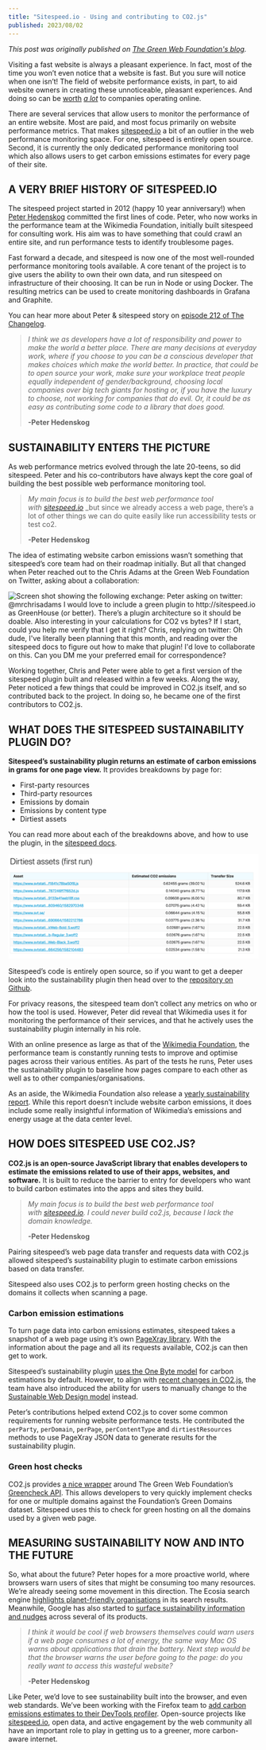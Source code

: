 ```yaml
---
title: "Sitespeed.io - Using and contributing to CO2.js"
published: 2023/08/02
---
```


_This post was originally published on [The Green Web Foundation's blog](https://www.thegreenwebfoundation.org/news/sitespeed-io-using-and-contributing-to-co2-js/)._

Visiting a fast website is always a pleasant experience. In fact, most of the time you won’t even notice that a website is fast. But you sure will notice when one isn’t! The field of website performance exists, in part, to aid website owners in creating these unnoticeable, pleasant experiences. And doing so can be [worth](https://www2.deloitte.com/content/dam/Deloitte/ie/Documents/Consulting/Milliseconds_Make_Millions_report.pdf) [_a lot_](https://www2.deloitte.com/content/dam/Deloitte/ie/Documents/Consulting/Milliseconds_Make_Millions_report.pdf) to companies operating online.

There are several services that allow users to monitor the performance of an entire website. Most are paid, and most focus primarily on website performance metrics. That makes [sitespeed.io](https://sitespeed.io/) a bit of an outlier in the web performance monitoring space. For one, sitespeed is entirely open source. Second, it is currently the only dedicated performance monitoring tool which also allows users to get carbon emissions estimates for every page of their site.

## A VERY BRIEF HISTORY OF SITESPEED.IO

The sitespeed project started in 2012 (happy 10 year anniversary!) when [Peter Hedenskog](https://github.com/soulgalore) committed the first lines of code. Peter, who now works in the performance team at the Wikimedia Foundation, initially built sitespeed for consulting work. His aim was to have something that could crawl an entire site, and run performance tests to identify troublesome pages.

Fast forward a decade, and sitespeed is now one of the most well-rounded performance monitoring tools available. A core tenant of the project is to give users the ability to own their own data, and run sitespeed on infrastructure of their choosing. It can be run in Node or using Docker. The resulting metrics can be used to create monitoring dashboards in Grafana and Graphite.

You can hear more about Peter & sitespeed story on [episode 212 of The Changelog](https://changelog.com/podcast/212).

> _I think we as developers have a lot of responsibility and power to make the world a better place. There are many decisions at everyday work, where if you choose to you can be a conscious developer that makes choices which make the world better. In practice, that could be to open source your work, make sure your workplace treat people equally independent of gender/background, choosing local companies over big tech giants for hosting or, if you have the luxury to choose, not working for companies that do evil. Or, it could be as easy as contributing some code to a library that does good._
>
> **\-Peter Hedenskog**

## SUSTAINABILITY ENTERS THE PICTURE

As web performance metrics evolved through the late 20-teens, so did sitespeed. Peter and his co-contributors have always kept the core goal of building the best possible web performance monitoring tool.

> _My main focus is to build the best web performance tool with_ [_sitespeed.io_](http://sitespeed.io/) _but since we already access a web page, there’s a lot of other things we can do quite easily like run accessibility tests or test co2.
>
> **\-Peter Hedenskog**

The idea of estimating website carbon emissions wasn’t something that sitespeed’s core team had on their roadmap initially. But all that changed when Peter reached out to the Chris Adams at the Green Web Foundation on Twitter, asking about a collaboration:

![Screen shot showing the following exchange:  Peter asking on twitter: @mrchrisadams I would love to include a green plugin to http://sitespeed.io as GreenHouse (or better). There’s a plugin architecture so it should be doable. Also interesting in your calculations for CO2 vs bytes? If I start, could you help me verify that I get it right?  Chris, replying on twitter: Oh dude, I've literally been planning that this month, and reading over the sitespeed docs to figure out how to make that plugin! I'd _love_ to collaborate on this. Can you DM me your preferred email for correspondence?](../../public/img/blog/f2b49abdc3643ea5af3085d951e7bd45e41b7d9f-1284x1382.png)

Working together, Chris and Peter were able to get a first version of the sitespeed plugin built and released within a few weeks. Along the way, Peter noticed a few things that could be improved in CO2.js itself, and so contributed back to the project. In doing so, he became one of the first contributors to CO2.js.

## WHAT DOES THE SITESPEED SUSTAINABILITY PLUGIN DO?

**Sitespeed’s sustainability plugin returns an estimate of carbon emissions in grams for one page view.** It provides breakdowns by page for:

- First-party resources
- Third-party resources
- Emissions by domain
- Emissions by content type
- Dirtiest assets

You can read more about each of the breakdowns above, and how to use the plugin, in the [sitespeed docs](https://www.sitespeed.io/documentation/sitespeed.io/sustainable/).

![ ](../../public/img/blog/0c121ea4bde5e9a0acb901f2aeaa438570da0a17-2048x855.png "A screenshot from the SiteSpeed.io sustainability plugin.")

Sitespeed’s code is entirely open source, so if you want to get a deeper look into the sustainability plugin then head over to the [repository on Github](https://github.com/sitespeedio/sitespeed.io/tree/main/lib/plugins/sustainable).

For privacy reasons, the sitespeed team don’t collect any metrics on who or how the tool is used. However, Peter did reveal that Wikimedia uses it for monitoring the performance of their services, and that he actively uses the sustainability plugin internally in his role.

With an online presence as large as that of the [Wikimedia Foundation](https://wikimediafoundation.org/), the performance team is constantly running tests to improve and optimise pages across their various entities. As part of the tests he runs, Peter uses the sustainability plugin to baseline how pages compare to each other as well as to other companies/organisations.

As an aside, the Wikimedia Foundation also release a [yearly sustainability report](https://meta.wikimedia.org/wiki/Sustainability). While this report doesn’t include website carbon emissions, it does include some really insightful information of Wikimedia’s emissions and energy usage at the data center level.

## HOW DOES SITESPEED USE CO2.JS?

**CO2.js is an open-source JavaScript library that enables developers to estimate the emissions related to use of their apps, websites, and software.** It is built to reduce the barrier to entry for developers who want to build carbon estimates into the apps and sites they build.

> _My main focus is to build the best web performance tool with_ _[sitespeed.io](http://sitespeed.io/). I could never build co2.js, because I lack the domain knowledge._
>
> **\-Peter Hedenskog**

Pairing sitespeed’s web page data transfer and requests data with CO2.js allowed sitespeed’s sustainability plugin to estimate carbon emissions based on data transfer.

Sitespeed also uses CO2.js to perform green hosting checks on the domains it collects when scanning a page.

### Carbon emission estimations

To turn page data into carbon emissions estimates, sitespeed takes a snapshot of a web page using it’s own [PageXray library](https://github.com/sitespeedio/pagexray). With the information about the page and all its requests available, CO2.js can then get to work.

Sitespeed’s sustainability plugin [uses the One Byte model](https://developers.thegreenwebfoundation.org/co2js/explainer/methodologies-for-calculating-website-carbon/#the-onebyte-model) for carbon estimations by default. However, to align with [recent changes in CO2.js](https://www.thegreenwebfoundation.org/news/release-guide-co2-js-v0-10/), the team have also introduced the ability for users to manually change to the [Sustainable Web Design model](https://sustainablewebdesign.org/calculating-digital-emissions/) instead.

Peter’s contributions helped extend CO2.js to cover some common requirements for running website performance tests. He contributed the `perParty`, `perDomain`, `perPage`, `perContentType` and `dirtiestResources` methods to use PageXray JSON data to generate results for the sustainability plugin.

### **Green host checks**

CO2.js provides [a nice wrapper](https://developers.thegreenwebfoundation.org/co2js/tutorials/check-hosting/) around The Green Web Foundation’s [Greencheck API](https://developers.thegreenwebfoundation.org/api/greencheck/v3/check-single-domain/). This allows developers to very quickly implement checks for one or multiple domains against the Foundation’s Green Domains dataset. Sitespeed uses this to check for green hosting on all the domains used by a given web page.

## MEASURING SUSTAINABILITY NOW AND INTO THE FUTURE

So, what about the future? Peter hopes for a more proactive world, where browsers warn users of sites that might be consuming too many resources. We’re already seeing some movement in this direction. The Ecosia search engine [highlights planet-friendly organisations](https://blog.ecosia.org/green-search/) in its search results. Meanwhile, Google has also started to [surface sustainability information and nudges](https://blog.google/outreach-initiatives/sustainability/sustainability-2021/) across several of its products.

> _I think it would be cool if web browsers themselves could warn users if a web page consumes a lot of energy, the same way Mac OS warns about applications that drain the battery. Next step would be that the browser warns the user before going to the page: do you really want to access this wasteful website?_
>
> **\-Peter Hedenskog**

Like Peter, we’d love to see sustainability built into the browser, and even web standards. We’ve been working with the Firefox team to [add carbon emissions estimates to their DevTools profiler](https://github.com/firefox-devtools/profiler/pull/4243). Open-source projects like [sitespeed.io](http://sitespeed.io/), open data, and active engagement by the web community all have an important role to play in getting us to a greener, more carbon-aware internet.
